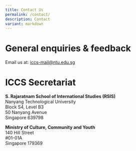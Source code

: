 ```yaml
---
title: Contact Us
permalink: /contact/
description: Contact
variant: markdown
---
```

# General enquiries &amp; feedback
Email us at: <a href="mailto:iccs-mail@ntu.edu.sg">iccs-mail@ntu.edu.sg</a>
# ICCS Secretariat
**S. Rajaratnam School of International Studies (RSIS)**  
Nanyang Technological University  
Block S4, Level B3  
50 Nanyang Avenue  
Singapore 639798  

**Ministry of Culture, Community and Youth**  
140 Hill Street  
#01-01A  
Singapore 179369
